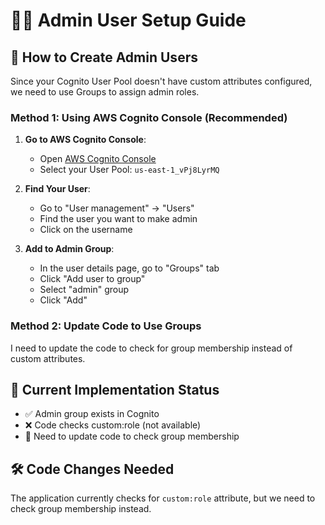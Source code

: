 # 👨‍💼 Admin User Setup Guide

## 🔧 **How to Create Admin Users**

Since your Cognito User Pool doesn't have custom attributes configured, we need to use Groups to assign admin roles.

### **Method 1: Using AWS Cognito Console (Recommended)**

1. **Go to AWS Cognito Console**:

    - Open [AWS Cognito Console](https://console.aws.amazon.com/cognito/)
    - Select your User Pool: `us-east-1_vPj8LyrMQ`

2. **Find Your User**:

    - Go to "User management" → "Users"
    - Find the user you want to make admin
    - Click on the username

3. **Add to Admin Group**:
    - In the user details page, go to "Groups" tab
    - Click "Add user to group"
    - Select "admin" group
    - Click "Add"

### **Method 2: Update Code to Use Groups**

I need to update the code to check for group membership instead of custom attributes.

## 🔄 **Current Implementation Status**

-   ✅ Admin group exists in Cognito
-   ❌ Code checks custom:role (not available)
-   🔧 Need to update code to check group membership

## 🛠️ **Code Changes Needed**

The application currently checks for `custom:role` attribute, but we need to check group membership instead.
